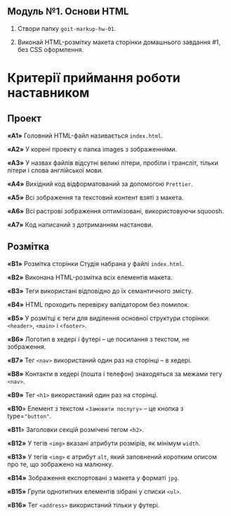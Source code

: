 ## Модуль №1. Основи HTML
 
 1. Створи папку `goit-markup-hw-01`. 
 
 2. Виконай HTML-розмітку макета сторінки домашнього завдання #1, без CSS оформлення.

#  Критерії приймання роботи наставником

## Проект

**«A1»** Головний HTML-файл називається `index.html`.

**«A2»** У корені проекту є папка images з зображеннями.

**«A3»** У назвах файлів відсутні великі літери, пробіли і трансліт, тільки літери і слова англійської мови.

**«A4»** Вихідний код відформатований за допомогою `Prettier`.

**«A5»** Всі зображення та текстовий контент взяті з макета.

**«A6»** Всі растрові зображення оптимізовані, використовуючи squoosh.

**«A7»** Код написаний з дотриманням настанови.

## Розмітка

**«B1»** Розмітка сторінки Студія набрана у файлі `index.html`.

**«B2»** Виконана HTML-розмітка всіх елементів макета.

**«B3»** Теги використані відповідно до їх семантичного змісту.

**«B4»** HTML проходить перевірку валідатором без помилок.

**«B5»** У розмітці є теги для виділення основної структури сторінки: `<header>`, `<main>` і `<footer>`.

**«B6»** Логотип в хедері і футері – це посилання з текстом, не зображення.

**«B7»** Тег `<nav>` використаний один раз на сторінці – в хедері.

**«B8»** Контакти в хедері (пошта і телефон) знаходяться за межами тегу `<nav>`.

**«B9»** Тег `<h1>` використаний один раз на сторінці.

**«B10**» Елемент з текстом `«Замовити послугу»` – це кнопка з type=`"button"`.

**«B11**» Заголовки секцій розмічені тегом `<h2>`.

**«B12»** У тегів `<img>` вказані атрибути розмірів, як мінімум `width`.

**«B13»** У тегів `<img>` є атрибут `alt`, який заповнений коротким описом про те, що зображено на малюнку.

**«B14»** Зображення експортовані з макета у форматі `jpg`.

**«B15»** Групи однотипних елементів зібрані у списки `<ul>`.

**«B16»** Тег `<address>` використаний тільки у футері.
